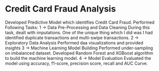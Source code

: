 # Credit Card Fraud Analysis
Developed Predictive Model which identifies Credit Card Fraud.
Performed Following Tasks:
1 -> Data Pre-Processing and Data Cleaning
During this task, dealt with imputations. One of the unique thing which I did was I had identified duplicate transactions and multi-swipe transactions.
2 -> Exploratory Data Analysis
Performed daa visualizations and provided insights
3 -> Machine Learning Model Building
Performed under-sampling on imbalanced dataset. Developed Random Forest and XGBoost algorithm to build the machine learning model. 
4 -> Model Evaluation
Evaluated the model using accuracy, f1-score, precision score, recall and AUC Curve.
